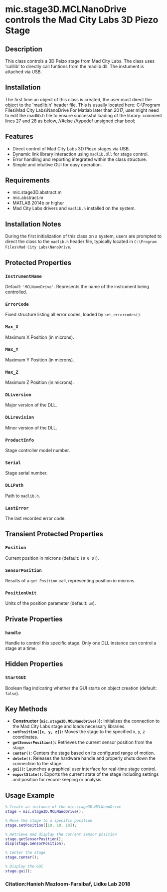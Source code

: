 # mic.stage3D.MCLNanoDrive controls the Mad City Labs 3D Piezo Stage

## Description
This class controls a 3D Peizo stage from Mad City Labs.  The class
uses 'calllib' to directly call funtions from the madlib.dll. The instument
is attached via USB.

## Installation
The first time an object of this class is created, the user must
direct the object to the 'madlib.h' header file.  This is usually
located here:  C:\Program Files\Mad City Labs\NanoDrive
For Matlab later than 2017, user might need to edit the madlib.h
file to ensure successful loading of the library: comment lines 27
and 28 as below,
//#else
//typedef unsigned char bool;
## Features
- Direct control of Mad City Labs 3D Piezo stages via USB.
- Dynamic link library interaction using `madlib.dll` for stage control.
- Error handling and reporting integrated within the class structure.
- Simple and intuitive GUI for easy operation.

## Requirements
- mic.stage3D.abstract.m
- mic.abstract.m
- MATLAB 2014b or higher
- Mad City Labs drivers and `madlib.h` installed on the system.

## Installation Notes
During the first initialization of this class on a system, users are prompted to direct the class to the `madlib.h` header file, typically located in `C:\Program Files\Mad City Labs\NanoDrive`.

## Protected Properties

### `InstrumentName`
Default: `'MCLNanoDrive'`. Represents the name of the instrument being controlled.

### `ErrorCode`
Fixed structure listing all error codes, loaded by `set_errorcodes()`.

### `Max_X`
Maximum X Position (in microns).

### `Max_Y`
Maximum Y Position (in microns).

### `Max_Z`
Maximum Z Position (in microns).

### `DLLversion`
Major version of the DLL.

### `DLLrevision`
Minor version of the DLL.

### `ProductInfo`
Stage controller model number.

### `Serial`
Stage serial number.

### `DLLPath`
Path to `madlib.h`.

### `LastError`
The last recorded error code.

## Transient Protected Properties

### `Position`
Current position in microns (default: `[0 0 0]`).

### `SensorPosition`
Results of a `get Position` call, representing position in microns.

### `PositionUnit`
Units of the position parameter (default: `um`).

## Private Properties

### `handle`
Handle to control this specific stage. Only one DLL instance can control a stage at a time.

## Hidden Properties

### `StartGUI`
Boolean flag indicating whether the GUI starts on object creation (default: `false`).
## Key Methods
- **Constructor (`mic.stage3D.MCLNanoDrive()`):** Initializes the connection to the Mad City Labs stage and loads necessary libraries.
- **`setPosition([x, y, z])`:** Moves the stage to the specified x, y, z coordinates.
- **`getSensorPosition()`:** Retrieves the current sensor position from the stage.
- **`center()`:** Centers the stage based on its configured range of motion.
- **`delete()`:** Releases the hardware handle and properly shuts down the connection to the stage.
- **`gui()`:** Launches a graphical user interface for real-time stage control.
- **`exportState()`:** Exports the current state of the stage including settings and position for record-keeping or analysis.

## Usage Example
```matlab
% Create an instance of the mic.stage3D.MCLNanoDrive
stage = mic.stage3D.MCLNanoDrive();

% Move the stage to a specific position
stage.setPosition([10, 10, 10]);

% Retrieve and display the current sensor position
stage.getSensorPosition();
disp(stage.SensorPosition);

% Center the stage
stage.center();

% Display the GUI
stage.gui();
```
### Citation:Hanieh Mazloom-Farsibaf, Lidke Lab 2018

